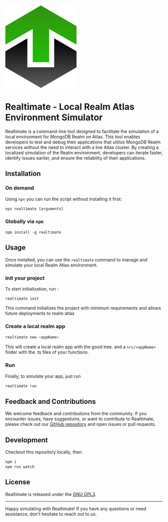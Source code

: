 ![Realtimate](misc/realtimate.svg?raw=true "Realtimate")

# Realtimate - Local Realm Atlas Environment Simulator

Realtimate is a command-line tool designed to facilitate the simulation of a local environment for MongoDB Realm on Atlas. This tool enables developers to test and debug their applications that utilize MongoDB Realm services without the need to interact with a live Atlas cluster. By creating a localized simulation of the Realm environment, developers can iterate faster, identify issues earlier, and ensure the reliability of their applications.

## Installation

### On demand

Using `npx` you can run the script without installing it first:
```shell
npx realtimate [arguments]
```

### Globally via `npm`
```
npm install -g realtimate
```
## Usage

Once installed, you can use the `realtimate` command to manage and simulate your local Realm Atlas environment.

### Init your project

To start initialization, run :

```
realtimate init
```

This command initializes the project with minimum requirements and allows future deployments to realm atlas

### Create a local realm app

```bash
realtimate new <appName>
```

This will create a local realm app with the good tree. and a `src/<appName>` folder with the .ts files of your functions.

### Run

Finally, to simulate your app, just run

```bash
realtimate run
```


## Feedback and Contributions

We welcome feedback and contributions from the community. If you encounter issues, have suggestions, or want to contribute to Realtimate, please check out our [GitHub repository](https://github.com/your-username/realtimate) and open issues or pull requests.

## Development

Checkout this repository locally, then
```shell
npm i
npm run watch
```

## License

Realtimate is released under the [GNU GPL3](LICENSE).

---

Happy simulating with Realtimate! If you have any questions or need assistance, don't hesitate to reach out to us.